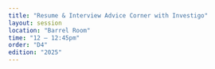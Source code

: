 ```yaml
---
title: "Resume & Interview Advice Corner with Investigo"
layout: session
location: "Barrel Room"
time: "12 — 12:45pm"
order: "D4"
edition: "2025"
---
```


